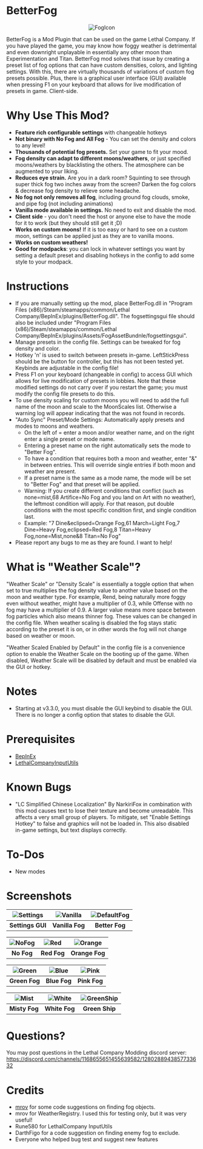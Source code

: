 BetterFog
==============

<p align="center">
  <img src="https://github.com/user-attachments/assets/0cb0bf4c-0675-4d7e-92c6-fb2b5742067c" alt="FogIcon"/>
</p>

BetterFog is a Mod Plugin that can be used on the game Lethal Company. If you have played the game, you may know how foggy weather is detrimental and even downright unplayable in essentially any other moon than Experimentation and Titan. BetterFog mod solves that issue by creating a preset list of fog options that can have custom densities, colors, and lighting settings. With this, there are virtually thousands of variations of custom fog presets possible. Plus, there is a graphical user interface (GUI) available when pressing F1 on your keyboard that allows for live modification of presets in game. Client-side.

Why Use This Mod?
==============
- **Feature rich configurable settings** with changeable hotkeys
- **Not binary with No Fog and All Fog** - You can set the density and colors to any level!
- **Thousands of potential fog presets.** Set your game to fit your mood.
- **Fog density can adapt to different moons/weathers**, or just specified moons/weathers by blacklisting the others. The atmosphere can be augmented to your liking.
- **Reduces eye strain.** Are you in a dark room? Squinting to see through super thick fog two inches away from the screen? Darken the fog colors & decrease fog density to relieve some headache.
- **No fog not only removes all fog**, including ground fog clouds, smoke, and pipe fog (not including animations)
- **Vanilla mode available in settings.** No need to exit and disable the mod.
- **Client side** - you don't need the host or anyone else to have the mode for it to work (but they should still get it ;D)
- **Works on custom moons!** If it is too easy or hard to see on a custom moon, settings can be applied just as they are to vanilla moons.
- **Works on custom weathers!**
- **Good for modpacks**: you can lock in whatever settings you want by setting a default preset and disabling hotkeys in the config to add some style to your modpack.

Instructions
==============

- If you are manually setting up the mod, place BetterFog.dll in "Program Files (x86)/Steam/steamapps/common/Lethal Company/BepInEx/plugins/BetterFog.dll". The fogsettingsgui file should also be included under "Program Files (x86)/Steam/steamapps/common/Lethal Company/BepInEx/plugins/Assets/FogAssetBundnle/fogsettingsgui".
- Manage presets in the config file. Settings can be tweaked for fog density and color.
- Hotkey 'n' is used to switch between presets in-game. LeftStickPress should be the button for controller, but this has not been tested yet. Keybinds are adjustable in the config file!
- Press F1 on your keyboard (changeable in config) to access GUI which allows for live modification of presets in lobbies. Note that these modified settings do not carry over if you restart the game; you must modify the config file presets to do this.
- To use density scaling for custom moons you will need to add the full name of the moon and scale to the MoonScales list. Otherwise a warning log will appear indicating that the <full name of moon> was not found in records.
- "Auto Sync" Preset/Mode Settings: Automatically apply presets and modes to moons and weathers. 
  - On the left of = enter a moon and/or weather name, and on the right enter a single preset or mode name. 
  - Entering a preset name on the right automatically sets the mode to "Better Fog". 
  - To have a condition that requires both a moon and weather, enter "&" in between entries. This will override single entries if both moon and weather are present. 
  - If a preset name is the same as a mode name, the mode will be set to "Better Fog" and that preset will be applied. 
  - Warning: If you create different conditions that conflict (such as none=mist,68 Artifice=No Fog and you land on Art with no weather), the leftmost condition will apply. For that reason, put double conditions with the most specific condition first, and single condition last.
  - Example: "7 Dine&eclipsed=Orange Fog,61 March=Light Fog,7 Dine=Heavy Fog,eclipsed=Red Fog,8 Titan=Heavy Fog,none=Mist,none&8 Titan=No Fog"
- Please report any bugs to me as they are found. I want to help!

What is "Weather Scale"?
==============

"Weather Scale" or "Density Scale" is essentially a toggle option that when set to true multiplies the fog density value to another value based on the moon and weather type. For example, Rend, being naturally more foggy even without weather, might have a multiplier of 0.3, while Offense with no fog may have a multiplier of 0.9. A larger value means more space between fog particles which also means thinner fog. These values can be changed in the config file. When weather scaling is disabled the fog stays static according to the preset it is on, or in other words the fog will not change based on weather or moon. 

"Weather Scaled Enabled by Default" in the config file is a convenience option to enable the Weather Scale on the booting up of the game. When disabled, Weather Scale will be disabled by default and must be enabled via the GUI or hotkey.

Notes
==============
- Starting at v3.3.0, you must disable the GUI keybind to disable the GUI. There is no longer a config option that states to disable the GUI.

Prerequisites
==============
- [BepInEx](https://thunderstore.io/c/lethal-company/p/BepInEx/BepInExPack/)
- [LethalCompanyInputUtils](https://thunderstore.io/c/lethal-company/p/Rune580/LethalCompany_InputUtils/)

Known Bugs
==============
- "LC Simplified Chinese Localization" By NarkiriFox in combination with this mod causes text to lose their texture and become unreadable. This affects a very small group of players. To mitigate, set "Enable Settings Hotkey" to false and graphics will not be loaded in. This also disabled in-game settings, but text displays correctly.

To-Dos
==============
- New modes

Screenshots
==============
| ![Settings](https://github.com/user-attachments/assets/a660d670-aeb2-434d-81c3-0a2cdc580dc0) | ![Vanilla](https://github.com/user-attachments/assets/51b7473d-bbb0-4962-8e13-1488ce4ca843) | ![DefaultFog](https://github.com/user-attachments/assets/ab9a4773-0d91-4751-8eb9-a023a60b7dc8) |
|:--:|:--:|:--:|
| **Settings GUI** | **Vanilla Fog** | **Better Fog** |

| ![NoFog](https://github.com/user-attachments/assets/c21bcba4-230a-4472-b84a-0bcb2f9ac622) | ![Red](https://github.com/user-attachments/assets/b7b4e8a2-bc73-42c7-ab85-c5fffe7ab5c8) | ![Orange](https://github.com/user-attachments/assets/00b685fc-45fd-460f-a2d4-7f817c85131f) |
|:--:|:--:|:--:|
| **No Fog** | **Red Fog** | **Orange Fog** |

| ![Green](https://github.com/user-attachments/assets/d2e3a6f7-188b-482f-a3db-9a18ff498ba3) | ![Blue](https://github.com/user-attachments/assets/4d7dc4fa-194b-42c6-8ab7-ca8ab6c2727a) | ![Pink](https://github.com/user-attachments/assets/7ac774cd-a64a-41a6-a60e-31fb12b60c7e) |
|:--:|:--:|:--:|
| **Green Fog** | **Blue Fog** | **Pink Fog** |

| ![Mist](https://github.com/user-attachments/assets/f5eb863c-4c69-422f-8020-199867f18224) | ![White](https://github.com/user-attachments/assets/92b7db3c-49b4-4258-bc0c-dec229bb935f) | ![GreenShip](https://github.com/user-attachments/assets/a80ee226-eafc-4acd-84d1-5cad5dc2a7ad) |
|:--:|:--:|:--:|
| **Misty Fog** | **White Fog** | **Green Ship** |

Questions?
==============
You may post questions in the Lethal Company Modding discord server: https://discord.com/channels/1168655651455639582/1280288943857733632

Credits
==============
- [mrov](https://github.com/AndreyMrovol) for some code suggestions on finding fog objects.
- mrov for WeatherRegistry. I used this for testing only, but it was very useful!
- Rune580 for LethalCompany InputUtils
- DarthFigo for a code suggestion on finding enemy fog to exclude.
- Everyone who helped bug test and suggest new features

